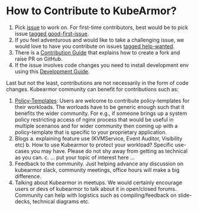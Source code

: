 # How to Contribute to KubeArmor?

1. Pick [issue](https://github.com/issues?q=is%3Aopen+is%3Aissue+user%3Akubearmor+sort%3Aupdated-desc) to work on. For first-time contributors, best would be to pick issue [tagged good-first-issue](https://github.com/issues?q=is%3Aopen+is%3Aissue+user%3Akubearmor+label%3A%22good+first+issue%22+sort%3Aupdated-desc).
2. If you feel adventurous and would like to take a challenging issue, we would love to have you contribute on issues [tagged help-wanted](https://github.com/issues?q=is%3Aopen+is%3Aissue+user%3Akubearmor+label%3A%22help+wanted%22+sort%3Aupdated-desc).
3. There is a [Contribution Guide](contribution/contribution_guide.md) that explains how to create a fork and raise PR on GitHub.
4. If the issue involves code changes you need to install development env using this [Development Guide](contribution/development_guide.md).

Last but not the least, contributions are not necessarily in the form of code changes. Kubearmor community can benefit for contributions such as:
1. [Policy-Templates](https://github.com/kubearmor/policy-templates): Users are welcome to contribute policy-templates for their workloads. The worloads have to be generic enough such that it benefits the wider community. For e.g., if someone brings up a system policy restricting access of nginx process that would be useful in multiple scenarios and for wider community then coming up with a policy-template that is specific to your proprietary application.
2. Blogs
   a. explaining feature use (KVMService, Event Auditor, Visibility etc)
   b. How to use Kubearmor to protect your workload? Specific use-cases you may have. Please do not shy away from getting as technical as you can.
   c. ... put your topic of interest here ...
3. Feedback to the community. Just helping advance any discussion on kubearmor slack, community meetings, office hours will make a big difference.
4. Talking about Kubearmor in meetups. We would certainly encourage users or devs of kubearmor to talk about it in open/closed forums. Community can help with logistics such as compiling/feedback on slide-decks, technical diagrams etc.
